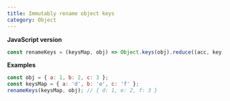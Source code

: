 ```yaml
---
title: Immutably rename object keys
category: Object
---
```


**JavaScript version**

```js
const renameKeys = (keysMap, obj) => Object.keys(obj).reduce((acc, key) => ({ ...acc, ...{ [keysMap[key] || key]: obj[key] } }), {});
```

**Examples**

```js
const obj = { a: 1, b: 2, c: 3 };
const keysMap = { a: 'd', b: 'e', c: 'f' };
renameKeys(keysMap, obj); // { d: 1, e: 2, f: 3 }
```
